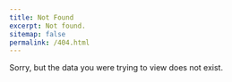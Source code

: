 ```yaml
---
title: Not Found
excerpt: Not found.
sitemap: false
permalink: /404.html
---
```


Sorry, but the data you were trying to view does not exist.
